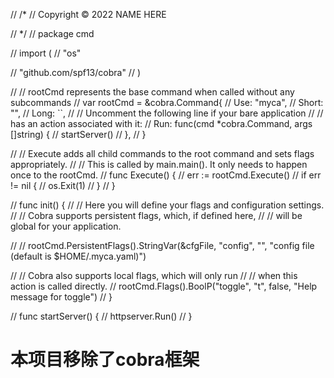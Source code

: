 // /*
// Copyright © 2022 NAME HERE <EMAIL ADDRESS>

// */
// package cmd

// import (
// 	"os"

// 	"github.com/spf13/cobra"
// )

// // rootCmd represents the base command when called without any subcommands
// var rootCmd = &cobra.Command{
// 	Use:   "myca",
// 	Short: "",
// 	Long:  ``,
// 	// Uncomment the following line if your bare application
// 	// has an action associated with it:
// 	Run: func(cmd *cobra.Command, args []string) {
// 		startServer()
// 	},
// }

// // Execute adds all child commands to the root command and sets flags appropriately.
// // This is called by main.main(). It only needs to happen once to the rootCmd.
// func Execute() {
// 	err := rootCmd.Execute()
// 	if err != nil {
// 		os.Exit(1)
// 	}
// }

// func init() {
// 	// Here you will define your flags and configuration settings.
// 	// Cobra supports persistent flags, which, if defined here,
// 	// will be global for your application.

// 	// rootCmd.PersistentFlags().StringVar(&cfgFile, "config", "", "config file (default is $HOME/.myca.yaml)")

// 	// Cobra also supports local flags, which will only run
// 	// when this action is called directly.
// 	rootCmd.Flags().BoolP("toggle", "t", false, "Help message for toggle")
// }

// func startServer() {
// 	httpserver.Run()
// }

# 本项目移除了cobra框架